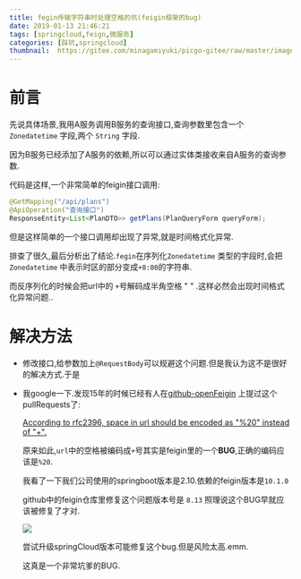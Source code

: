 ```yaml
---
title: fegin传输字符串时处理空格的坑(feigin框架的bug)
date: 2019-01-13 21:46:21
tags: [springcloud,feign,微服务]
categories: [踩坑,springcloud]
thumbnail:  https://gitee.com/minagamiyuki/picgo-gitee/raw/master/images/20200216175552.png
---
```


# 前言

先说具体场景,我用A服务调用B服务的查询接口,查询参数里包含一个 `Zonedatetime` 字段,两个 `String` 字段.

因为B服务已经添加了A服务的依赖,所以可以通过实体类接收来自A服务的查询参数.

代码是这样,一个非常简单的feigin接口调用:

```java
@GetMapping("/api/plans")
@ApiOperation("查询接口")
ResponseEntity<List<PlanDTO>> getPlans(PlanQueryForm queryForm);
```

但是这样简单的一个接口调用却出现了异常,就是时间格式化异常.

<!-- more -->

排查了很久,最后分析出了结论.`fegin`在序列化`Zonedatetime` 类型的字段时,会把`Zonedatetime` 中表示时区的部分变成`+8:00`的字符串.

而反序列化的时候会把url中的 `+`号解码成半角空格 " " .这样必然会出现时间格式化异常问题..



# 解决方法

* 修改接口,给参数加上`@RequestBody`可以规避这个问题.但是我认为这不是很好的解决方式.于是

* 我google一下.发现15年的时候已经有人在[github-openFeigin](https://github.com/OpenFeign/feign/) 上提过这个pullRequests了:

  [According to rfc2396, space in url should be encoded as "%20" instead
  of "+".](https://github.com/OpenFeign/feign/pull/230)

   原来如此,`url`中的空格被编码成`+`号其实是feigin里的一个**BUG**,正确的编码应该是`%20`.

  我看了一下我们公司使用的springboot版本是2.10.依赖的feigin版本是`10.1.0`

  github中的feigin仓库里修复这个问题版本号是 `8.13` 照理说这个BUG早就应该被修复了才对.

  ![](https://gitee.com/minagamiyuki/picgo-gitee/raw/master/images/截屏2020-02-16下午6.01.35.png)
  
  尝试升级springCloud版本可能修复这个bug.但是风险太高.emm.
  
  这真是一个非常坑爹的BUG.
  